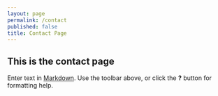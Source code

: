 ```yaml
---
layout: page
permalink: /contact
published: false
title: Contact Page
---
```



## This is the contact page

Enter text in [Markdown](http://daringfireball.net/projects/markdown/). Use the toolbar above, or click the **?** button for formatting help.
